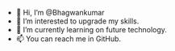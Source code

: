 - 👋 Hi, I’m @Bhagwankumar
- 👀 I’m interested to upgrade my skills.
- 🌱 I’m currently learning on future technology.
- 📫 You can reach me in GitHub.

<!---
Bhagwankumar/Bhagwankumar is a ✨ special ✨ repository because its `README.md` (this file) appears on your GitHub profile.
You can click the Preview link to take a look at your changes.
--->
